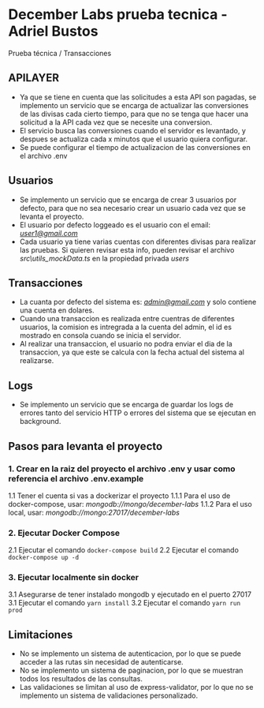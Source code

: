 # December Labs prueba tecnica - Adriel Bustos
Prueba técnica / Transacciones

## APILAYER
- Ya que se tiene en cuenta que las solicitudes a esta API son pagadas, se implemento un servicio que se encarga de actualizar las conversiones de las divisas cada cierto tiempo, para que no se tenga que hacer una solicitud a la API cada vez que se necesite una conversion.
- El servicio busca las conversiones cuando el servidor es levantado, y despues se actualiza cada x minutos que el usuario quiera configurar.
- Se puede configurar el tiempo de actualizacion de las conversiones en el archivo .env

## Usuarios
- Se implemento un servicio que se encarga de crear 3 usuarios por defecto, para que no sea necesario crear un usuario cada vez que se levanta el proyecto.
- El usuario por defecto loggeado es el usuario con el email: *user1@gmail.com*
- Cada usuario ya tiene varias cuentas con diferentes divisas para realizar las pruebas. Si quieren revisar esta info, pueden revisar el archivo *src\utils\_mockData.ts* en la propiedad privada *users*

## Transacciones
- La cuanta por defecto del sistema es: *admin@gmail.com* y solo contiene una cuenta en dolares.
- Cuando una transaccion es realizada entre cuentras de diferentes usuarios, la comision es intregrada a la cuenta del admin, el id es mostrado en consola cuando se inicia el servidor.
- Al realizar una transaccion, el usuario no podra enviar el dia de la transaccion, ya que este se calcula con la fecha actual del sistema al realizarse.

## Logs
- Se implemento un servicio que se encarga de guardar los logs de errores tanto del servicio HTTP o errores del sistema que se ejecutan en background.

## Pasos para levanta el proyecto

### 1. Crear en la raiz del proyecto el archivo .env y usar como referencia el archivo .env.example
1.1 Tener el cuenta si vas a dockerizar el proyecto
1.1.1 Para el uso de docker-compose, usar: *mongodb://mongo/december-labs*
1.1.2 Para el uso local, usar: *mongodb://mongo:27017/december-labs*

### 2. Ejecutar Docker Compose
2.1  Ejecutar el comando `docker-compose build`
2.2  Ejecutar el comando `docker-compose up -d`

### 3. Ejecutar localmente sin docker
3.1  Asegurarse de tener instalado mongodb y ejecutado en el puerto 27017
3.1  Ejecutar el comando `yarn install`
3.2  Ejecutar el comando `yarn run prod`

## Limitaciones
- No se implemento un sistema de autenticacion, por lo que se puede acceder a las rutas sin necesidad de autenticarse.
- No se implemento un sistema de paginacion, por lo que se muestran todos los resultados de las consultas.
- Las validaciones se limitan al uso de express-validator, por lo que no se implemento un sistema de validaciones personalizado.